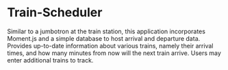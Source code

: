 # Train-Scheduler


Similar to a jumbotron at the train station, this application incorporates Moment.js and a simple database to host arrival and departure data. 
Provides up-to-date information about various trains, namely their arrival times, and how many minutes from now will the next train arrive. 
Users may enter additional trains to track.
